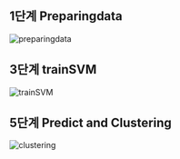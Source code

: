 
## 1단계 Preparingdata


![preparingdata](https://i.imgur.com/fRb4OTX.png)


## 3단계 trainSVM


![trainSVM](https://i.imgur.com/OzBsYG4.png)


## 5단계 Predict and Clustering


![clustering](https://i.imgur.com/Hi9ux0y.png)

